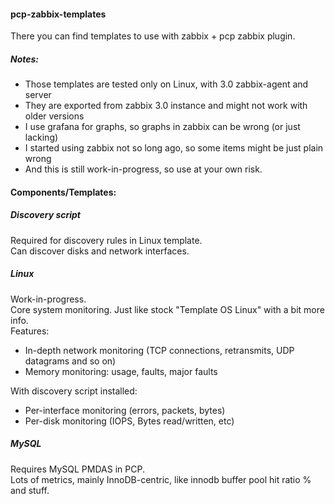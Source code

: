 #### pcp-zabbix-templates

There you can find templates to use with zabbix + pcp zabbix plugin.

##### Notes:
* Those templates are tested only on Linux, with 3.0 zabbix-agent and server
* They are exported from zabbix 3.0 instance and might not work with older versions  
* I use grafana for graphs, so graphs in zabbix can be wrong (or just lacking)  
* I started using zabbix not so long ago, so some items might be just plain wrong
* And this is still work-in-progress, so use at your own risk.

#### Components/Templates:
##### Discovery script
Required for discovery rules in Linux template.  
Can discover disks and network interfaces.  
##### Linux
Work-in-progress.  
Core system monitoring. Just like stock "Template OS Linux" with a bit more info.  
Features: 
* In-depth network monitoring (TCP connections, retransmits, UDP datagrams and so on)
* Memory monitoring: usage, faults, major faults  

With discovery script installed:
* Per-interface monitoring (errors, packets, bytes)
* Per-disk monitoring (IOPS, Bytes read/written, etc)

##### MySQL
Requires MySQL PMDAS in PCP.  
Lots of metrics, mainly InnoDB-centric, like innodb buffer pool hit ratio % and stuff.
